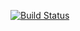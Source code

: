 [![Build Status](https://travis-ci.org/Sergiyenkosa/Hello.svg?branch=master)](https://travis-ci.org/Sergiyenkosa/Hello)